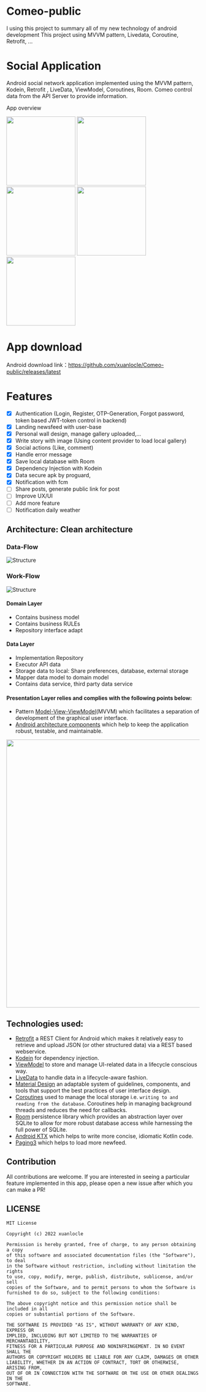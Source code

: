 # Comeo-public

I using this project to summary all of my new technology of android development
This project using MVVM pattern, Livedata, Coroutine, Retrofit, ...

# Social Application
Android social network application implemented using the MVVM pattern, Kodein, Retrofit , LiveData, ViewModel, Coroutines, Room. Comeo control data from the API Server to provide information. 


App overview
<p align="start">
<a><img src="https://raw.githubusercontent.com/xuanlocle/Comeo-public/main/demologin.webp" width="180"></a>
<a><img src="https://raw.githubusercontent.com/xuanlocle/Comeo-public/main/demonewsfeed.webp" width="180"></a>
<a><img src="https://raw.githubusercontent.com/xuanlocle/Comeo-public/main/demogallery.webp" width="180"></a>
<a><img src="https://raw.githubusercontent.com/xuanlocle/Comeo-public/main/demoimageview.webp" width="180"></a>
<a><img src="https://raw.githubusercontent.com/xuanlocle/Comeo-public/main/demozoom.webp" width="180"></a>
</p>


# App download

Android download link：https://github.com/xuanlocle/Comeo-public/releases/latest

# Features

- [x] Authentication (Login, Register, OTP-Generation, Forgot password, token based JWT-token control in backend)
- [x] Landing newsfeed with user-base
- [x] Personal wall design, manage gallery uploaded,... 
- [x] Write story with image (Using content provider to load local gallery)
- [x] Social actions (Like, comment)
- [x] Handle error message
- [x] Save local database with Room
- [x] Dependency Injection with Kodein
- [x] Data secure apk by proguard, 
- [x] Notification with fcm
- [ ] Share posts, generate public link for post 
- [ ] Improve UX/UI
- [ ] Add more feature
- [ ] Notification daily weather

## Architecture: Clean architecture

### Data-Flow
![Structure](https://github.com/xuanlocle/Comeo-public/blob/1.0.7/data-flow.png?raw=true "Data flow")

### Work-Flow
![Structure](https://github.com/xuanlocle/Comeo-public/blob/1.0.7/work-flow.png?raw=true "Work flow")

#### Domain Layer
- Contains business model 
- Contains business RULEs
- Repository interface adapt 

#### Data Layer
- Implementation Repository
- Executor API data
- Storage data to local: Share preferences, database, external storage 
- Mapper data model to domain model
- Contains data service, third party data service  

#### Presentation Layer relies and complies with the following points below:
* Pattern [Model-View-ViewModel](https://en.wikipedia.org/wiki/Model%E2%80%93view%E2%80%93viewmodel)(MVVM) which facilitates a separation of development of the graphical user interface.
* [Android architecture components](https://developer.android.com/topic/libraries/architecture/) which help to keep the application robust, testable, and maintainable.

<p align="center"><a><img src="https://raw.githubusercontent.com/mayokunthefirst/Instant-Weather/master/media/final-architecture.png" width="700"></a></p>

## Technologies used:

* [Retrofit](https://square.github.io/retrofit/) a REST Client for Android which makes it relatively easy to retrieve and upload JSON (or other structured data) via a REST based webservice.
* [Kodein](https://kodein.org/di/) for dependency injection.
* [ViewModel](https://developer.android.com/topic/libraries/architecture/viewmodel) to store and manage UI-related data in a lifecycle conscious way.
* [LiveData](https://developer.android.com/topic/libraries/architecture/livedata) to handle data in a lifecycle-aware fashion.
* [Material Design](https://material.io/develop/android/docs/getting-started/) an adaptable system of guidelines, components, and tools that support the best practices of user interface design.
* [Coroutines](https://kotlinlang.org/docs/reference/coroutines-overview.html) used to manage the local storage i.e. `writing to and reading from the database`. Coroutines help in managing background threads and reduces the need for callbacks.
* [Room](https://developer.android.com/topic/libraries/architecture/room) persistence library which provides an abstraction layer over SQLite to allow for more robust database access while harnessing the full power of SQLite.
* [Android KTX](https://developer.android.com/kotlin/ktx) which helps to write more concise, idiomatic Kotlin code.
* [Paging3](https://developer.android.com/topic/libraries/architecture/paging/v3-overview?hl=vi) which helps to load more newfeed.

## Contribution
All contributions are welcome. If you are interested in seeing a particular feature implemented in this app, please open a new issue after which you can make a PR!

## LICENSE
```
MIT License

Copyright (c) 2022 xuanlocle

Permission is hereby granted, free of charge, to any person obtaining a copy
of this software and associated documentation files (the "Software"), to deal
in the Software without restriction, including without limitation the rights
to use, copy, modify, merge, publish, distribute, sublicense, and/or sell
copies of the Software, and to permit persons to whom the Software is
furnished to do so, subject to the following conditions:

The above copyright notice and this permission notice shall be included in all
copies or substantial portions of the Software.

THE SOFTWARE IS PROVIDED "AS IS", WITHOUT WARRANTY OF ANY KIND, EXPRESS OR
IMPLIED, INCLUDING BUT NOT LIMITED TO THE WARRANTIES OF MERCHANTABILITY,
FITNESS FOR A PARTICULAR PURPOSE AND NONINFRINGEMENT. IN NO EVENT SHALL THE
AUTHORS OR COPYRIGHT HOLDERS BE LIABLE FOR ANY CLAIM, DAMAGES OR OTHER
LIABILITY, WHETHER IN AN ACTION OF CONTRACT, TORT OR OTHERWISE, ARISING FROM,
OUT OF OR IN CONNECTION WITH THE SOFTWARE OR THE USE OR OTHER DEALINGS IN THE
SOFTWARE.
```

